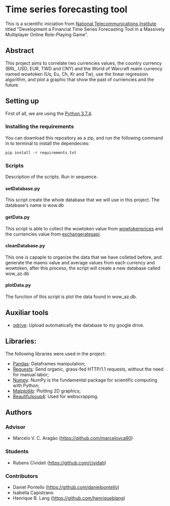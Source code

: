 # Time series forecasting tool
This is a scientific iniciation from [National Telecommunications Institute](inatel.br) titled "Development a Financial Time Series Forecasting Tool in a Massively Multiplayer Online Role-Playing Game".

## Abstract
This project aims to correlate two currencies values, the country currency (BRL, USD, EUR, TWD and CNY) and the World of Warcraft realm currency named wowtoken (Us, Eu, Ch, Kr and Tw), use the linear regression algorithm, and plot a graphic that show the past of curriencies and the future.

## Setting up
First of all, we are using the [Python 3.7.4](https://www.python.org/downloads/release/python-374/).

### Installing the requirements
You can download this repository as a zip, and run the following command in to terminal to install the dependecies:

```pip install -r requirements.txt```
### Scripts
Description of the scripts. Run in sequence.

#### setDatabase.py
This script create the whole database that we will use in this project. The database's name is wow.db

#### getData.py
This script is able to collect the wowtoken value from [wowtokenprices](https://wowtokenprices.com) and the curriencies value from [exchangeratesapi](https://exchangeratesapi.io/).

#### cleanDatabase.py
This one is capaple to organize the data that we have colleted before, and generate the maens value and average values from each currency and wowtoken, after this process, the script will create a new database called wow_az.db

#### plotData.py
The function of this script is plot the data found in wow_az.db.

## Auxiliar tools

- [gdrive](https://github.com/prasmussen/gdrive): Upload automatically the database to my google drive.

## Libraries:

The following libraries were used in the project:
- [Pandas](https://pandas.pydata.org): Dataframes manipulation;
- [Requests](https://2.python-requests.org/en/master/): Send organic, grass-fed HTTP/1.1 requests, without the need for manual labor;
- [Numpy](https://www.numpy.org/): NumPy is the fundamental package for scientific computing with Python;
- [Matplotlib](https://matplotlib.org): Plotting 2D  graphics;
- [Beautifulsoup4](https://pypi.org/project/beautifulsoup4/): Used for webscrapping.

## Authors
### Advisor
- Marcelo V. C. Aragão (https://github.com/marcelovca90)

### Students
- Rubens Cividati (https://github.com/cividati)

### Contributors
- Daniel Pontello (https://github.com/danielpontello)
- Isabella Capistrano
- Henrique B. Lang (https://github.com/henriqueblang)
